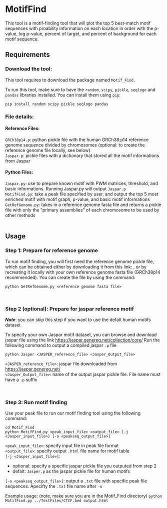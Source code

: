 # MotifFind

This tool is a motif-finding tool that will plot the top 5 best-match motif sequences with proability information on each location in order with the p-value, log p-value, percent of target, and percent of background for each motif sequence.
<br>

## Requirements 
### Download the tool:
This tool requires to download the package named `Motif_Find`. <br>

To run this tool, make sure to have the `random`, `scipy`, `pickle`, `seqlogo` and `pandas` libraries installed. You can install them using `pip`:

```
pip install random scipy pickle seqlogo pandas 
```

### File details:
#### Reference Files:
`GRCh38p14.p`: python pickle file with the human GRCh38.p14 reference genome sequence divided by chromosomes (optional: to create the reference genome file locally, see below) <br>
`Jaspar.p`: pickle files with a dictionary that stored all the motif informations from Jaspar

#### Python Files:
`Jaspar.py`: use to prepare known motif with PWM matrices, threshold, and basic informations. Running Jaspar.py will output `Jaspar.p` <br>
`MotifFind.py`: take a peak file specified by user, and output the top 5 most enriched motif with motif graph, p-value, and basic motif informations <br>
`GetRefGenome.py`: takes in a reference genome fasta file and returns a pickle file with only the "primary assemblies" of each chromosome to be used by other methods <br>
<br>

## Usage 

### Step 1: Prepare for reference genome
To run motif finding, you will first need the reference genome pickle file, which can be obtained either by downloading it from this link: , or by recreating it locally with your own reference genome fasta file (GRCh38p14 recommended). You can  create the file by using the command:
```
python GetRefGenome.py <reference genome fasta file>
```
<br>

### Step 2 (optional): Prepare for jaspar reference motif
***Note***: you can skip this step if you want to use the defalt human motifs dataset

To specify your own Jaspar motif dataset, you can browse and download jaspar file using the link <https://jaspar.genereg.net/collection/core/> Run the following command to output a compiled jaspar `.p` file
```
python Jasper <JASPER_reference_file> <Jasper_Output_file>
```
`<JASPER_reference_file>`: jaspar file downloaded from <https://jaspar.genereg.net/> <br>
`<Jasper_Output_file>`: name of the output jaspar pickle file. File name must have a `.p` suffix<br>

<br>

### Step 3: Run motif finding
Use your peak file to run our motif finding tool using the following command:
```
cd Motif_Find
python MotifFind.py <peak_input_file> <output_file> [-j <Jasper_input_file>] [-o <peakseq_output_file>]
```
`<peak_input_file>`: specify input file in peak file format <br>
`<output_file>`: specify output `.html` file name for motif table <br>
`[-j <Jasper_input_file>]`: 
* optional: specify a specific jaspar pickle file you outputed from step 2
* defalt: `Jasper.p` as the jaspar pickle file for human motifs <br>

`[-o <peakseq_output_file>]`: output a `.txt` file with specific peak file sequences. Apecifty the `.txt` file name after `-o`

Example usage: (note, make sure you are in the Motif_Find directory)
`python MotifFind.py ../TestFiles/CTCF.bed output.html` 
